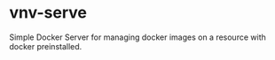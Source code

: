 # vnv-serve

Simple Docker Server for managing docker images on a resource with docker preinstalled. 
